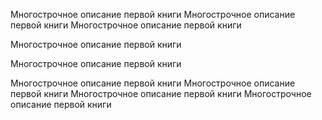 Многострочное описание первой книги
Многострочное описание первой книги
Многострочное описание первой книги

Многострочное описание первой книги

Многострочное описание первой книги




Многострочное описание первой книги
Многострочное описание первой книги
Многострочное описание первой книги
Многострочное описание первой книги